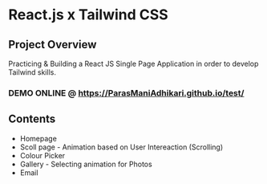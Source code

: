 # React.js x Tailwind CSS

## Project Overview

Practicing & Building a React JS Single Page Application in order to develop Tailwind skills.

### DEMO ONLINE @ https://ParasManiAdhikari.github.io/test/

## Contents
- Homepage
- Scoll page - Animation based on User Intereaction (Scrolling)
- Colour Picker
- Gallery - Selecting animation for Photos
- Email
